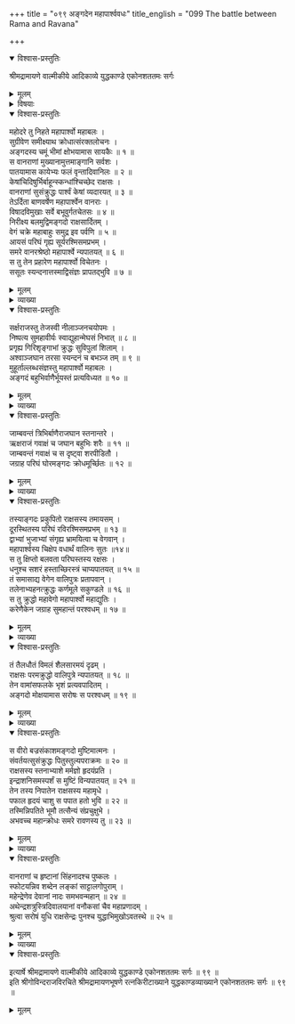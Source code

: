 +++
title = "०९९ अङ्गदेन महापार्श्ववधः"
title_english = "099 The battle between Rama and Ravana"

+++

<details open><summary>विश्वास-प्रस्तुतिः</summary>

श्रीमद्रामायणे वाल्मीकीये आदिकाव्ये युद्धकाण्डे एकोनशततमः सर्गः
</details>

<details><summary>मूलम्</summary>

श्रीमद्रामायणे वाल्मीकीये आदिकाव्ये युद्धकाण्डे एकोनशततमः सर्गः
</details>

<details><summary>विषयाः</summary>

अङ्गदेनमहापार्श्वभङ्गः ॥ १ ॥

</details>

<details open><summary>विश्वास-प्रस्तुतिः</summary>

महोदरे तु निहते महापार्श्वो महाबलः ।  
सुग्रीवेण समीक्ष्याथ क्रोधात्संरक्तलोचनः ।  
अङ्गदस्य चमूं भीमां क्षोभयामास सायकैः ॥ १ ॥  
स वानराणां मुख्यानामुत्तमाङ्गानि सर्वशः ।  
पातयामास कायेभ्यः फलं वृन्तादिवानिलः ॥ २ ॥  
केषांचिदिषुर्भिर्बाहून्स्कन्धांश्चिच्छेद राक्षसः ।  
वानराणां सुसंक्रुद्धः पार्श्वं केषां व्यदारयत् ॥ ३ ॥  
तेऽर्दिता बाणवर्षेण महापार्श्वेन वानराः ।  
विषादविमुखाः सर्वे बभूवुर्गतचेतसः ॥ ४ ॥  
निरीक्ष्य बलमुद्विमङ्गदो राक्षसार्दितम् ।  
वेगं चक्रे महाबाहुः समुद्र इव पर्वणि ॥ ५ ॥  
आयसं परिघं गृह्य सूर्यरश्मिसमप्रभम् ।  
समरे वानरश्रेष्ठो महापार्श्वे न्यपातयत् ॥ ६ ॥  
स तु तेन प्रहारेण महापार्श्वो विचेतनः ।  
ससूतः स्यन्दनात्तस्माद्विसंज्ञः प्रापतद्भुवि ॥ ७ ॥
</details>

<details><summary>मूलम्</summary>

महोदरे तु निहते महापार्श्वो महाबलः ।  
सुग्रीवेण समीक्ष्याथ क्रोधात्संरक्तलोचनः ।  
अङ्गदस्य चमूं भीमां क्षोभयामास सायकैः ॥ १ ॥  
स वानराणां मुख्यानामुत्तमाङ्गानि सर्वशः ।  
पातयामास कायेभ्यः फलं वृन्तादिवानिलः ॥ २ ॥  
केषांचिदिषुर्भिर्बाहून्स्कन्धांश्चिच्छेद राक्षसः ।  
वानराणां सुसंक्रुद्धः पार्श्वं केषां व्यदारयत् ॥ ३ ॥  
तेऽर्दिता बाणवर्षेण महापार्श्वेन वानराः ।  
विषादविमुखाः सर्वे बभूवुर्गतचेतसः ॥ ४ ॥  
निरीक्ष्य बलमुद्विमङ्गदो राक्षसार्दितम् ।  
वेगं चक्रे महाबाहुः समुद्र इव पर्वणि ॥ ५ ॥  
आयसं परिघं गृह्य सूर्यरश्मिसमप्रभम् ।  
समरे वानरश्रेष्ठो महापार्श्वे न्यपातयत् ॥ ६ ॥  
स तु तेन प्रहारेण महापार्श्वो विचेतनः ।  
ससूतः स्यन्दनात्तस्माद्विसंज्ञः प्रापतद्भुवि ॥ ७ ॥
</details>

<details><summary>व्याख्या</summary>

अथ महापार्श्ववधः-महोदरेत्वित्यादि ॥ महोदरे सुग्रीवेण निहत इत्यन्वयः ॥ १-७ ॥
</details>

<details open><summary>विश्वास-प्रस्तुतिः</summary>

सर्क्षराजस्तु तेजस्वी नीलाञ्जनचयोपमः ।  
निष्पत्य सुमहावीर्यः स्वाद्युहान्मेघसं निभात् ॥ ८ ॥  
प्रगृह्य गिरिशृङ्गाभां क्रुद्धः सुविपुलां शिलाम् ।  
अश्वाञ्जघान तरसा स्यन्दनं च बभञ्ज तम् ॥ ९ ॥  
मुहूर्ताल्लब्धसंज्ञस्तु महापार्श्वो महाबलः ।  
अङ्गदं बहुभिर्वाणैर्भूयस्तं प्रत्यविध्यत ॥ १० ॥
</details>

<details><summary>मूलम्</summary>

सर्क्षराजस्तु तेजस्वी नीलाञ्जनचयोपमः ।  
निष्पत्य सुमहावीर्यः स्वाद्युहान्मेघसं निभात् ॥ ८ ॥  
प्रगृह्य गिरिशृङ्गाभां क्रुद्धः सुविपुलां शिलाम् ।  
अश्वाञ्जघान तरसा स्यन्दनं च बभञ्ज तम् ॥ ९ ॥  
मुहूर्ताल्लब्धसंज्ञस्तु महापार्श्वो महाबलः ।  
अङ्गदं बहुभिर्वाणैर्भूयस्तं प्रत्यविध्यत ॥ १० ॥
</details>

<details><summary>व्याख्या</summary>

सर्क्षराजस्त्वित्यादिश्लोकद्वयमेकान्वयम् ॥ ऋक्षराजः जाम्बवान् तेन सहितः सर्क्षराजः गवाक्षः । जाम्बवन्तं गवाक्षं चेत्युत्तर वक्ष्यमाणत्वात् ॥ ८-१० ॥
</details>

<details open><summary>विश्वास-प्रस्तुतिः</summary>

जाम्बवन्तं त्रिभिर्बाणैराजघान स्तनान्तरे ।  
ऋक्षराजं गवाक्षं च जघान बहुभिः शरैः ॥ ११ ॥  
जाम्बवन्तं गवाक्षं च स दृष्ट्वा शरपीडितौ ।  
जग्राह परिघं घोरमङ्गदः क्रोधमूर्च्छितः ॥ १२ ॥
</details>

<details><summary>मूलम्</summary>

जाम्बवन्तं त्रिभिर्बाणैराजघान स्तनान्तरे ।  
ऋक्षराजं गवाक्षं च जघान बहुभिः शरैः ॥ ११ ॥  
जाम्बवन्तं गवाक्षं च स दृष्ट्वा शरपीडितौ ।  
जग्राह परिघं घोरमङ्गदः क्रोधमूर्च्छितः ॥ १२ ॥
</details>

<details><summary>व्याख्या</summary>

ऋक्षराजं जाम्बवन्तं त्रिभिर्बाणैराजघान । गवाक्षं च बहुभिः शरैर्जघानेत्यन्वयः ॥ ११ -१२ ॥
</details>

<details open><summary>विश्वास-प्रस्तुतिः</summary>

तस्याङ्गदः प्रकुपितो राक्षसस्य तमायसम् ।  
दूरस्थितस्य परिघं रविरश्मिसमप्रभम् ॥ १३ ॥  
द्वाभ्यां भुजाभ्यां संगृह्य भ्रामयित्वा च वेगवान् ।  
महापार्श्वस्य चिक्षेप वधार्थं वालिनः सुतः ॥१४॥  
स तु क्षिप्तो बलवता परिघस्तस्य रक्षसः ।  
धनुश्च सशरं हस्ताच्छिरस्त्रं चाप्यपातयत् ॥ १५ ॥  
तं समासाद्य वेगेन वालिपुत्रः प्रतापवान् ।  
तलेनाभ्यहनत्क्रुद्धः कर्णमूले सकुण्डले ॥ १६ ॥  
स तु क्रुद्धो महावेगो महापार्श्वो महाद्युतिः ।  
करेणैकेन जग्राह सुमहान्तं परश्वधम् ॥ १७ ॥
</details>

<details><summary>मूलम्</summary>

तस्याङ्गदः प्रकुपितो राक्षसस्य तमायसम् ।  
दूरस्थितस्य परिघं रविरश्मिसमप्रभम् ॥ १३ ॥  
द्वाभ्यां भुजाभ्यां संगृह्य भ्रामयित्वा च वेगवान् ।  
महापार्श्वस्य चिक्षेप वधार्थं वालिनः सुतः ॥१४॥  
स तु क्षिप्तो बलवता परिघस्तस्य रक्षसः ।  
धनुश्च सशरं हस्ताच्छिरस्त्रं चाप्यपातयत् ॥ १५ ॥  
तं समासाद्य वेगेन वालिपुत्रः प्रतापवान् ।  
तलेनाभ्यहनत्क्रुद्धः कर्णमूले सकुण्डले ॥ १६ ॥  
स तु क्रुद्धो महावेगो महापार्श्वो महाद्युतिः ।  
करेणैकेन जग्राह सुमहान्तं परश्वधम् ॥ १७ ॥
</details>

<details><summary>व्याख्या</summary>

तस्याङ्गद इत्यादिश्लोकद्वयमेकान्वयम् ॥ दूरस्थितस्य तस्य वधार्थमित्यन्वयः ॥ १३-१७ ॥
</details>

<details open><summary>विश्वास-प्रस्तुतिः</summary>

तं तैलधौतं विमलं शैलसारमयं दृढम् ।  
राक्षसः परमक्रुद्धो वालिपुत्रे न्यपातयत् ॥ १८ ॥  
तेन वामांसफलके भृशं प्रत्यवपादितम् ।  
अङ्गदो मोक्षयामास सरोषः स परश्वधम् ॥ १९ ॥
</details>

<details><summary>मूलम्</summary>

तं तैलधौतं विमलं शैलसारमयं दृढम् ।  
राक्षसः परमक्रुद्धो वालिपुत्रे न्यपातयत् ॥ १८ ॥  
तेन वामांसफलके भृशं प्रत्यवपादितम् ।  
अङ्गदो मोक्षयामास सरोषः स परश्वधम् ॥ १९ ॥
</details>

<details><summary>व्याख्या</summary>

तैलधौतं प्रतिदिनं तैलसेचनान्निष्कल्मषं । शैलसारमयं तद्वत्कठिनमित्यर्थः । दृढं अशिथिलम् ॥ १८-१९ ॥
</details>

<details open><summary>विश्वास-प्रस्तुतिः</summary>

स वीरो बज्रसंकाशमङ्गदो मुष्टिमात्मनः ।  
संवर्तयत्सुसंक्रुद्धः पितुस्तुल्यपराक्रमः ॥ २० ॥  
राक्षसस्य स्तनाभ्याशे मर्मज्ञो हृदयंप्रति ।  
इन्द्राशनिसमस्पर्शं स मुष्टिं विन्यपातयत् ॥ २१ ॥  
तेन तस्य निपातेन राक्षसस्य महामृधे ।  
पफाल हृदयं चाशु स पपात हतो भुवि ॥ २२ ॥  
तस्मिन्निपतिते भूमौ तत्सैन्यं संप्रचुक्षुभे ।  
अभवच्च महान्क्रोधः समरे रावणस्य तु ॥ २३ ॥
</details>

<details><summary>मूलम्</summary>

स वीरो बज्रसंकाशमङ्गदो मुष्टिमात्मनः ।  
संवर्तयत्सुसंक्रुद्धः पितुस्तुल्यपराक्रमः ॥ २० ॥  
राक्षसस्य स्तनाभ्याशे मर्मज्ञो हृदयंप्रति ।  
इन्द्राशनिसमस्पर्शं स मुष्टिं विन्यपातयत् ॥ २१ ॥  
तेन तस्य निपातेन राक्षसस्य महामृधे ।  
पफाल हृदयं चाशु स पपात हतो भुवि ॥ २२ ॥  
तस्मिन्निपतिते भूमौ तत्सैन्यं संप्रचुक्षुभे ।  
अभवच्च महान्क्रोधः समरे रावणस्य तु ॥ २३ ॥
</details>

<details><summary>व्याख्या</summary>

आत्मन इत्यस्य । पितुस्तुल्यपराक्रम इत्यनेन संबन्धः । संवर्तयत् समवर्तयत् । भ्रामयामासेत्यर्थः ॥ २०-२३ ॥
</details>

<details open><summary>विश्वास-प्रस्तुतिः</summary>

वानराणां च हृष्टानां सिंहनादश्च पुष्कलः ।  
स्फोटयन्निव शब्देन लङ्कां साट्टालगोपुराम् ।  
महेन्द्रेणेव देवानां नादः समभवन्महान् ॥ २४ ॥  
अथेन्द्रशत्रुस्त्रिदिवालयानां वनौकसां चैव महाप्रणादम् ।  
श्रुत्वा सरोषं युधि राक्षसेन्द्रः पुनश्च युद्धाभिमुखोऽवतस्थे ॥ २५ ॥
</details>

<details><summary>मूलम्</summary>

वानराणां च हृष्टानां सिंहनादश्च पुष्कलः ।  
स्फोटयन्निव शब्देन लङ्कां साट्टालगोपुराम् ।  
महेन्द्रेणेव देवानां नादः समभवन्महान् ॥ २४ ॥  
अथेन्द्रशत्रुस्त्रिदिवालयानां वनौकसां चैव महाप्रणादम् ।  
श्रुत्वा सरोषं युधि राक्षसेन्द्रः पुनश्च युद्धाभिमुखोऽवतस्थे ॥ २५ ॥
</details>

<details><summary>व्याख्या</summary>

स्फोटयन् दलयन् । वानराणां च सिंहनादः समभवत् । महेन्द्रेण सह देवानां नाद इव वानराणां च देवानां च नादः समभवदित्यर्थः । एतच्चानन्तरश्लोके स्फुटीभविष्यति ॥ २४-२५ ॥
</details>

<details open><summary>विश्वास-प्रस्तुतिः</summary>

इत्यार्षे श्रीमद्रामायणे वाल्मीकीये आदिकाव्ये युद्धकाण्डे एकोनशततमः सर्गः ॥ ९९ ॥  
इति श्रीगोविन्दराजविरचिते श्रीमद्रामायणभूषणे रत्नकिरीटाख्याने युद्धकाण्डव्याख्याने एकोनशततमः सर्गः ॥ ९९ ॥
</details>

<details><summary>मूलम्</summary>

इत्यार्षे श्रीमद्रामायणे वाल्मीकीये आदिकाव्ये युद्धकाण्डे एकोनशततमः सर्गः ॥ ९९ ॥  
इति श्रीगोविन्दराजविरचिते श्रीमद्रामायणभूषणे रत्नकिरीटाख्याने युद्धकाण्डव्याख्याने एकोनशततमः सर्गः ॥ ९९ ॥
</details>

